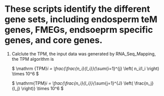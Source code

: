 # These scripts identify the different gene sets, including endosperm teM genes, FMEGs, endsoeprm specific genes, and core genes.

1. Calclute the TPM, the input data was generated by RNA_Seq_Mapping, the TPM algorithm is   

   $
    \mathrm {TPM}_i = \frac{\frac{n_i}{l_i}}{\sum_{i=1}^{j} \left( n_i/l_i \right) \times 10^6
   $                
           
   $
   \mathrm{TPM}_i = \frac{\frac{n_i}{l_i}}{\sum_{j=1}^{J} \left( \frac{n_j}{l_j} \right)} \times 10^6
   $
